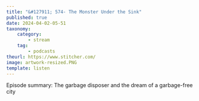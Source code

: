 ```yaml
---
title: "&#127911; 574- The Monster Under the Sink"
published: true
date: 2024-04-02-05-51
taxonomy:
    category:
        - stream
    tag:
        - podcasts
theurl: https://www.stitcher.com/
image: artwork-resized.PNG
template: listen
---
```


Episode summary: The garbage disposer and the dream of a garbage-free city
